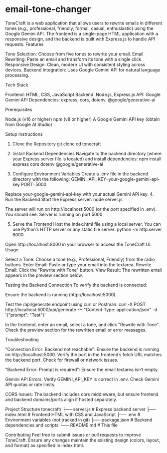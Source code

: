 # email-tone-changer

ToneCraft is a web application that allows users to rewrite emails in different tones (e.g., professional, friendly, formal, casual, enthusiastic) using the Google Gemini API. The frontend is a single-page HTML application with a responsive design, and the backend is built with Express.js to handle API requests.
Features

Tone Selection: Choose from five tones to rewrite your email.
Email Rewriting: Paste an email and transform its tone with a single click.
Responsive Design: Clean, modern UI with consistent styling across devices.
Backend Integration: Uses Google Gemini API for natural language processing.

Tech Stack

Frontend: HTML, CSS, JavaScript
Backend: Node.js, Express.js
API: Google Gemini API
Dependencies: express, cors, dotenv, @google/generative-ai

Prerequisites

Node.js (v16 or higher)
npm (v8 or higher)
A Google Gemini API key (obtain from Google AI Studio)

Setup Instructions
1. Clone the Repository
git clone <your-repository-url>
cd tonecraft

2. Install Backend Dependencies
Navigate to the backend directory (where your Express server file is located) and install dependencies:
npm install express cors dotenv @google/generative-ai

3. Configure Environment Variables
Create a .env file in the backend directory with the following:
GEMINI_API_KEY=your-google-gemini-api-key
PORT=5000

Replace your-google-gemini-api-key with your actual Gemini API key.
4. Run the Backend
Start the Express server:
node server.js

The server will run on http://localhost:5000 (or the port specified in .env). You should see:
Server is running on port 5000

5. Serve the Frontend
Host the index.html file using a local server. You can use Python’s HTTP server or any static file server:
python -m http.server 8000

Open http://localhost:8000 in your browser to access the ToneCraft UI.
Usage

Select a Tone: Choose a tone (e.g., Professional, Friendly) from the radio buttons.
Enter Email: Paste or type your email into the textarea.
Rewrite Email: Click the "Rewrite with Tone" button.
View Result: The rewritten email appears in the preview section below.

Testing the Backend Connection
To verify the backend is connected:

Ensure the backend is running (http://localhost:5000).

Test the /api/generate endpoint using curl or Postman:
curl -X POST http://localhost:5000/api/generate -H "Content-Type: application/json" -d '{"prompt": "Test"}'


In the frontend, enter an email, select a tone, and click "Rewrite with Tone". Check the preview section for the rewritten email or error messages.


Troubleshooting

"Connection Error: Backend not reachable":
Ensure the backend is running on http://localhost:5000.
Verify the port in the frontend’s fetch URL matches the backend port.
Check for firewall or network issues.


"Backend Error: Prompt is required":
Ensure the email textarea isn’t empty.


Gemini API Errors:
Verify GEMINI_API_KEY is correct in .env.
Check Gemini API quotas or rate limits.


CORS Issues:
The backend includes cors middleware, but ensure frontend and backend domains/ports align if hosted separately.



Project Structure
tonecraft/
├── server.js          # Express backend server
├── index.html         # Frontend HTML with CSS and JavaScript
├── .env               # Environment variables (not tracked in git)
├── package.json       # Backend dependencies and scripts
└── README.md          # This file

Contributing
Feel free to submit issues or pull requests to improve ToneCraft. Ensure any changes maintain the existing design (colors, layout, and format) as specified in index.html.

